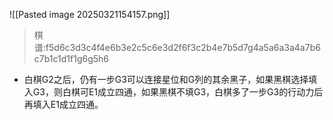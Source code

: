 ![[Pasted image 20250321154157.png]]
>棋谱:f5d6c3d3c4f4e6b3e2c5c6e3d2f6f3c2b4e7b5d7g4a5a6a3a4a7b6c7b1c1d1f1g6g5h6
* 白棋G2之后，仍有一步G3可以连接星位和G列的其余黑子，如果黑棋选择填入G3，则白棋可E1成立四通，如果黑棋不填G3，白棋多了一步G3的行动力后再填入E1成立四通。